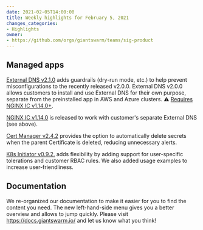 ```yaml
---
date: 2021-02-05T14:00:00
title: Weekly highlights for February 5, 2021
changes_categories:
- Highlights
owner:
- https://github.com/orgs/giantswarm/teams/sig-product
---
```


## Managed apps

[External DNS v2.1.0](https://docs.giantswarm.io/changes/managed-apps/external-dns-app/v2.1.0/) adds guardrails (dry-run mode, etc.) to help prevent misconfigurations to the recently released v2.0.0. External DNS v2.0.0 allows customers to install and use External DNS for their own purpose, separate from the preinstalled app in AWS and Azure clusters. :warning: [Requires NGINX IC v1.14.0+](https://github.com/giantswarm/external-dns-app#limitations).

[NGINX IC v1.14.0](https://docs.giantswarm.io/changes/managed-apps/nginx-ingress-controller-app/v1.14.0/) is released to work with customer's separate External DNS (see above).

[Cert Manager v2.4.2](https://docs.giantswarm.io/changes/managed-apps/cert-manager-app/v2.4.2/) provides the option to automatically delete secrets when the parent Certificate is deleted, reducing unnecessary alerts.

[K8s Initiator v0.9.2.](https://docs.giantswarm.io/changes/playground-apps/k8s-initiator-app/v0.9.2/) adds flexibility by adding support for user-specific tolerations and customer RBAC rules. We also added usage examples to increase user-friendliness. 

## Documentation

We re-organized our documentation to make it easier for you to find the content you need. The new left-hand-side menu gives you a better overview and allows to jump quickly. Please visit https://docs.giantswarm.io/ and let us know what you think!
